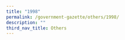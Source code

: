 ```yaml
---
title: "1998"
permalink: /government-gazette/others/1998/
description: ""
third_nav_title: Others
---
```

